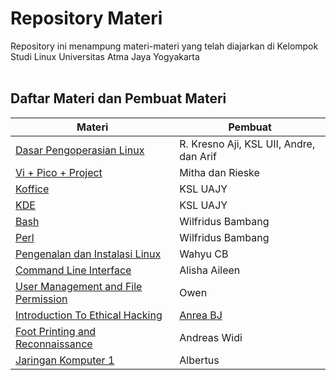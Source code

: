 # Repository Materi
Repository ini menampung materi-materi yang telah diajarkan di Kelompok Studi Linux Universitas Atma Jaya Yogyakarta<br> <br>
## Daftar Materi dan Pembuat Materi
Materi|Pembuat
--------------|-------------
[Dasar Pengoperasian Linux](2003/Modul%20II%20-%20Dasar%20Pengoperasian%20Linux.doc) | R. Kresno Aji, KSL UII, Andre, dan Arif
[Vi + Pico + Project](2003/Modul%20III%20-%20Pico%20&%20VI%20editor,%20beserta%20latihan.doc) | Mitha dan Rieske
[Koffice](2003/Koffice.doc) | KSL UAJY
[KDE](2003/Kde.doc) | KSL UAJY
[Bash](2003/bash.doc) | Wilfridus Bambang
[Perl](2003/perl.doc) | Wilfridus Bambang
[Pengenalan dan Instalasi Linux](2018/Pengenalan%20Dan%20Instalasi%20Linux.pptx) | Wahyu CB
[Command Line Interface](2018/CLI.pptx) | Alisha Aileen
[User Management and File Permission](2018/UserManagement_and_FilePermission_KSL_Pertemuan3yhhyh.ppt) | Owen
[Introduction To Ethical Hacking](2018/IntroductionToEthicalHacking.odp) | [Anrea BJ](https://github.com/andrebemantoro) 
[Foot Printing and Reconnaissance](2018/footandrecon.zip) | Andreas Widi
[Jaringan Komputer 1](2018/99836_JarKom1.zip) | Albertus
